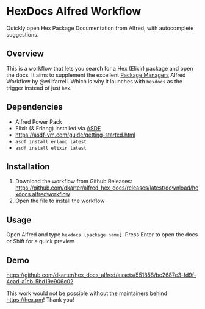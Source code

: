 # HexDocs Alfred Workflow

Quickly open Hex Package Documentation from Alfred, with autocomplete
suggestions.

## Overview

This is a workflow that lets you search for a Hex (Elixir) package and open the
docs. It aims to supplement the excellent [Package Managers](https://github.com/willfarrell/alfred-pkgman-workflow) Alfred Workflow by
@willfarrell. Which is why it launches with `hexdocs` as the trigger instead of
just `hex`.

## Dependencies

- Alfred Power Pack
- Elixir (& Erlang) installed via [ASDF](https://asdf-vm.com/)
- https://asdf-vm.com/guide/getting-started.html
- `asdf install erlang latest`
- `asdf install elixir latest`

## Installation

1. Download the workflow from Github Releases: https://github.com/dkarter/alfred_hex_docs/releases/latest/download/hexdocs.alfredworkflow
2. Open the file to install the workflow

## Usage

Open Alfred and type `hexdocs [package name]`. Press Enter to open the docs or
Shift for a quick preview.

## Demo

https://github.com/dkarter/hex_docs_alfred/assets/551858/bc2687e3-fd9f-4cad-a1cb-5bd19e906c02

This work would not be possible without the maintainers behind https://hex.pm! Thank you!
